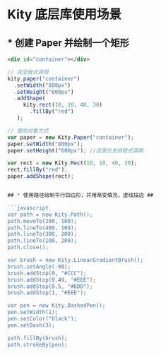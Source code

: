 # Kity 底层库使用场景 #

## * 创建 Paper 并绘制一个矩形 ##

```HTML
<div id="container"></div>
```

```javascript
// 完全链式调用
kity.paper("container")
  .setWidth("800px")
  .setHeight("600px")
  .addShape(
     kity.rect(10, 10, 40, 30)
       .fillBy("red")
   );
```

```javascript
// 面向对象方式
var paper = new Kity.Paper("container");
paper.setWidth("800px");
paper.setHeight("600px"); //这里也支持链式调用

var rect = new Kity.Rect(10, 10, 40, 30);
rect.fillBy("red");
paper.addShape(rect);


## * 使用路径绘制平行四边形，并用渐变填充，虚线描边 ##

```javascript
var path = new Kity.Path();
path.moveTo(200, 100);
path.lineTo(400, 100);
path.lineTo(300, 200);
path.lineTo(100, 200);
path.close();

var brush = new Kity.LinearGradientBrush();
brush.setAngle(-90);
brush.addStop(0, "#CCC");
brush.addStop(0.49, "#EEE");
brush.addStop(0.5, "#DDD");
brush.addStop(1, "#EEE");

var pen = new Kity.DashedPen();
pen.setWidth(1);
pen.setColor("black");
pen.setDash(3);

path.fillBy(brush);
path.strokeBy(pen);
```

